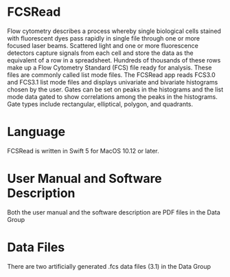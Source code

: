 # FCSRead
Flow cytometry describes a process whereby single biological cells stained with
fluorescent dyes pass rapidly in single file through one or more focused laser
beams. Scattered light and one or more fluorescence detectors capture signals from
each cell and store the data as the equivalent of a row in a spreadsheet. Hundreds
of thousands of these rows make up a Flow Cytometry Standard (FCS) file ready
for analysis. These files are commonly called list mode files.
The FCSRead app reads FCS3.0 and FCS3.1 list mode files and displays univariate
and bivariate histograms chosen by the user. Gates can be set on peaks in the histograms
and the list mode data gated to show correlations among the peaks in the
histograms. Gate types include rectangular, elliptical, polygon, and quadrants.

# Language
FCSRead is written in Swift 5 for MacOS 10.12 or later.

# User Manual and Software Description
Both the user manual and the software description are PDF files in the Data Group

# Data Files
There are two artificially generated .fcs data files (3.1) in the Data Group
